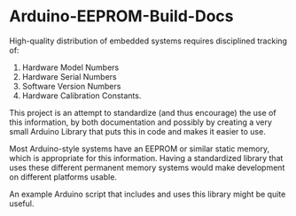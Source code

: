 # Arduino-EEPROM-Build-Docs

High-quality distribution of embedded systems requires disciplined tracking of:
1. Hardware Model Numbers
2. Hardware Serial Numbers
3. Software Version Numbers
4. Hardware Calibration Constants.

This project is an attempt to standardize (and thus encourage) the use of this information, 
by both documentation and possibly by creating a very small Arduino Library that puts this in code and makes it easier
to use.

Most Arduino-style systems have an EEPROM or similar static memory, which is appropriate for this information.
Having a standardized library that uses these different permanent memory systems would make development on 
different platforms usable.

An example Arduino script that includes and uses this library might be quite useful.
